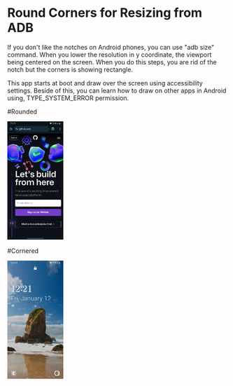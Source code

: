 # Round Corners for Resizing from ADB

If you don't like the notches on Android phones, you can use "adb size" command. When you lower the resolution in y coordinate, the viewport being centered on the screen. When you do this steps, you are rid of the notch but the corners is showing rectangle.

This app starts at boot and draw over the screen using accessibility settings. Beside of this, you can learn how to draw on other apps in Android using, TYPE_SYSTEM_ERROR permission.

#Rounded

<img src="https://github.com/Ozgur-K/RoundCorners/blob/main/rounded.jpg" width="128"/>

#Cornered

<img src="https://github.com/Ozgur-K/RoundCorners/blob/main/cornered.jpg" width="128"/>



